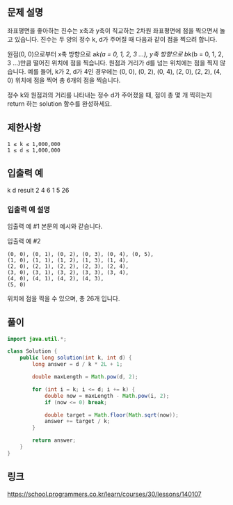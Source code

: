 ## 문제 설명
좌표평면을 좋아하는 진수는 x축과 y축이 직교하는 2차원 좌표평면에 점을 찍으면서 놀고 있습니다. 진수는 두 양의 정수 k, d가 주어질 때 다음과 같이 점을 찍으려 합니다.

원점(0, 0)으로부터 x축 방향으로 a*k(a = 0, 1, 2, 3 ...), y축 방향으로 b*k(b = 0, 1, 2, 3 ...)만큼 떨어진 위치에 점을 찍습니다.
원점과 거리가 d를 넘는 위치에는 점을 찍지 않습니다.
예를 들어, k가 2, d가 4인 경우에는 (0, 0), (0, 2), (0, 4), (2, 0), (2, 2), (4, 0) 위치에 점을 찍어 총 6개의 점을 찍습니다.

정수 k와 원점과의 거리를 나타내는 정수 d가 주어졌을 때, 점이 총 몇 개 찍히는지 return 하는 solution 함수를 완성하세요.

## 제한사항
```
1 ≤ k ≤ 1,000,000
1 ≤ d ≤ 1,000,000
```

## 입출력 예
k	d	result
2	4	6
1	5	26
### 입출력 예 설명
입출력 예 #1
본문의 예시와 같습니다.

입출력 예 #2
```
(0, 0), (0, 1), (0, 2), (0, 3), (0, 4), (0, 5), 
(1, 0), (1, 1), (1, 2), (1, 3), (1, 4), 
(2, 0), (2, 1), (2, 2), (2, 3), (2, 4), 
(3, 0), (3, 1), (3, 2), (3, 3), (3, 4), 
(4, 0), (4, 1), (4, 2), (4, 3), 
(5, 0) 
```
위치에 점을 찍을 수 있으며, 총 26개 입니다.

## 풀이
```java
import java.util.*;

class Solution {
    public long solution(int k, int d) {
        long answer = d / k * 2L + 1;

        double maxLength = Math.pow(d, 2);

        for (int i = k; i <= d; i += k) {
            double now = maxLength - Math.pow(i, 2);
            if (now <= 0) break;

            double target = Math.floor(Math.sqrt(now));
            answer += target / k;
        }

        return answer;
    }
}
```

## 링크
https://school.programmers.co.kr/learn/courses/30/lessons/140107
